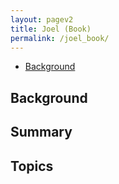 ```yaml
---
layout: pagev2
title: Joel (Book)
permalink: /joel_book/
---
```

- [Background](#background)

## Background

## Summary

## Topics
